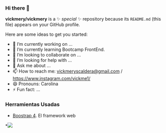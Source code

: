 ### Hi there 👋


**vickmery/vickmery** is a ✨ _special_ ✨ repository because its `README.md` (this file) appears on your GitHub profile.

Here are some ideas to get you started:

- 🔭 I’m currently working on ...
- 🌱 I’m currently learning Bootcamp FrontEnd.
- 👯 I’m looking to collaborate on ...
- 🤔 I’m looking for help with ...
- 💬 Ask me about ...
- 📫 How to reach me: vickmeryscaldera@gmail.com / https://www.instagram.com/vickme1/
- 😄 Pronouns: Carolina
- ⚡ Fun fact: ...

### Herramientas Usadas 
* [Boostrap 4](httpsgetbootstrap.com). El framework web

*![](https://img.shields.io/badge/JavaScript-323330?style=for-the-badge&logo=javascript&logoColor=F7DF1E)
